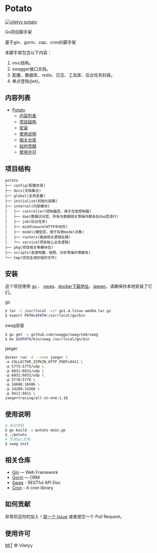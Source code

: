 <!--
 * @Date: 2021-03-21 19:54:57
 * @LastEditors: viletyy
 * @LastEditTime: 2021-07-09 14:48:06
 * @FilePath: /potato/README.md
-->
# Potato

[![viletyy potato](https://img.shields.io/badge/readme%20style-standard-brightgreen.svg?style=flat-square)](https://github.com/viletyy/potato)

Go项目脚手架

基于gin、gorm、zap、cron的脚手架

本脚手架包含以下内容：

1. mvc结构。
2. swagger接口文档。
3. 配置、数据库、redis、日志、工具库、后台任务封装。
4. 单点登陆(jwt)。

## 内容列表

- [Potato](#potato)
  - [内容列表](#内容列表)
  - [项目结构](#项目结构)
  - [安装](#安装)
  - [使用说明](#使用说明)
  - [相关仓库](#相关仓库)
  - [如何贡献](#如何贡献)
  - [使用许可](#使用许可)

## 项目结构
```
potato
├── config(配置目录)
├── docs(文档集合)
├── global(全局变量)
├── initialize(初始化函数)
├── internal(内部模块)
│   ├── controller(控制器层，用于存放控制器)
│   ├── dao(数据访问层，所有与数据相关等操作都会在dao层进行)
│   ├── job(后台任务)
│   ├── middleware(HTTP中间件)
│   ├── model(模型层，用于存放model对象)
│   ├── routers(路由相关逻辑处理)
│   └── service(项目核心业务逻辑)
├── pkg(项目相关等模块包)
├── scripts(各类构建、按照，分析等操作等脚本)
└── tmp(项目生成的临时文件)
```

## 安装

这个项目使用 [go](https://golang.org/) 、 [swag](https://github.com/swaggo/swag)、[docker](https://www.docker.com/)[下载地址](https://www.docker.com/products/docker-desktop)、[jaeger](https://www.jaegertracing.io/)。请确保你本地安装了它们。

go
```sh
$ tar -C /usr/local -xzf go1.4.linux-amd64.tar.gz
$ export PATH=$PATH:/usr/local/go/bin
```

swag安装
```sh
$ go get -u github.com/swaggo/swag/cmd/swag 
$ mv $GOPATH/bin/swag /usr/local/go/bin          
```

jaeger
```sh
docker run -d --name jaeger \                                                             
-e COLLECTOR_ZIPKIN_HTTP_PORT=9411 \
-p 5775:5775/udp \
-p 6831:6831/udp \
-p 6832:6832/udp \
-p 5778:5778 \
-p 16686:16686 \
-p 14268:14268 \
-p 9411:9411 \
jaegertracing/all-in-one:1.16
```

## 使用说明

```sh
# 启动项目
$ go build -o potato main.go
$ ./potato
# 生成api文档
$ swag init
```

## 相关仓库

- [Gin](https://github.com/gin-gonic/gin) — Web Framework
- [Gorm](https://github.com/jinzhu/gorm) — ORM
- [Swag](https://github.com/swaggo/swag) - RESTful API Doc
- [Cron](https://github.com/robfig/cron) - A cron library

## 如何贡献

非常欢迎你的加入！[提一个 Issue](https://github.com/viletyy/potato/issues/new) 或者提交一个 Pull Request。


## 使用许可

[MIT](LICENSE) © Viletyy
